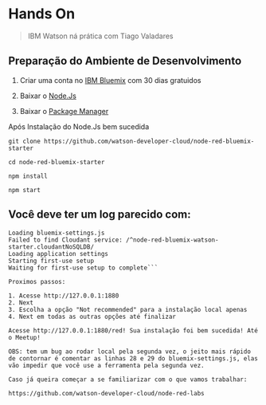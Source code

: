 Hands On
================

> IBM Watson ná prática com Tiago Valadares

Preparação do Ambiente de Desenvolvimento
-----------------------------------------


1. Criar uma conta no [IBM Bluemix](https://www.ibm.com/br-pt/marketplace/cloud-platform) com 30 dias gratuidos

2. Baixar o [Node.Js](https://nodejs.org/en/download/)

3. Baixar o [Package Manager](https://nodejs.org/en/download/package-manager/)

Após Instalação do Node.Js bem sucedida

```git clone https://github.com/watson-developer-cloud/node-red-bluemix-starter```

```cd node-red-bluemix-starter```

```npm install```

```npm start```

Você deve ter um log parecido com:
----------------------------------

```Starting Node-RED on Bluemix bootstrap
Loading bluemix-settings.js
Failed to find Cloudant service: /^node-red-bluemix-watson-starter.cloudantNoSQLDB/
Loading application settings
Starting first-use setup
Waiting for first-use setup to complete```

Proximos passos:

1. Acesse http://127.0.0.1:1880
2. Next
3. Escolha a opção "Not recommended" para a instalação local apenas
4. Next em todas as outras opções até finalizar

Acesse http://127.0.0.1:1880/red! Sua instalação foi bem sucedida! Até o Meetup!

OBS: tem um bug ao rodar local pela segunda vez, o jeito mais rápido de contornar é comentar as linhas 28 e 29 do bluemix-settings.js, elas vão impedir que você use a ferramenta pela segunda vez.

Caso já queira começar a se familiarizar com o que vamos trabalhar:

https://github.com/watson-developer-cloud/node-red-labs
